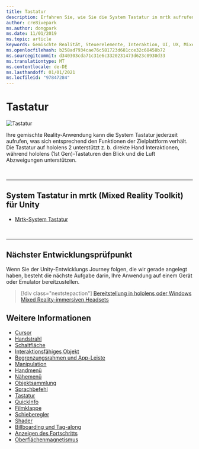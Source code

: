 ```yaml
---
title: Tastatur
description: Erfahren Sie, wie Sie die System Tastatur in mrtk aufrufen.
author: cre8ivepark
ms.author: dongpark
ms.date: 11/01/2019
ms.topic: article
keywords: Gemischte Realität, Steuerelemente, Interaktion, UI, UX, Mixed Reality-Headset, Windows Mixed Reality-Headset, Virtual Reality-Headset, hololens, Tastatur, mrtk, Mixed Reality Toolkit
ms.openlocfilehash: b258ad7934cae76c581723d681cce32c68458b72
ms.sourcegitcommit: d340303cda71c31e6c3320231473d623c0930d33
ms.translationtype: MT
ms.contentlocale: de-DE
ms.lasthandoff: 01/01/2021
ms.locfileid: "97847284"
---
```

# <a name="keyboard"></a>Tastatur

![Tastatur](images/UX_Hero_Keyboard.jpg)

Ihre gemischte Reality-Anwendung kann die System Tastatur jederzeit aufrufen, was sich entsprechend den Funktionen der Zielplattform verhält. Die Tastatur auf hololens 2 unterstützt z. b. direkte Hand Interaktionen, während hololens (1st Gen)-Tastaturen den Blick und die Luft Abzweigungen unterstützen.

<br>

---

## <a name="system-keyboard-in-mrtk-mixed-reality-toolkit-for-unity"></a>System Tastatur in mrtk (Mixed Reality Toolkit) für Unity

* [Mrtk-System Tastatur](https://microsoft.github.io/MixedRealityToolkit-Unity/Documentation/README_SystemKeyboard.html)

<br>

---

## <a name="next-development-checkpoint"></a>Nächster Entwicklungsprüfpunkt

Wenn Sie der Unity-Entwicklungs Journey folgen, die wir gerade angelegt haben, besteht die nächste Aufgabe darin, Ihre Anwendung auf einem Gerät oder Emulator bereitzustellen. 

> [!div class="nextstepaction"]
> [Bereitstellung in hololens oder Windows Mixed Reality-immersiven Headsets](../develop/platform-capabilities-and-apis/using-visual-studio.md)

## <a name="see-also"></a>Weitere Informationen

* [Cursor](cursors.md)
* [Handstrahl](point-and-commit.md)
* [Schaltfläche](button.md)
* [Interaktionsfähiges Objekt](interactable-object.md)
* [Begrenzungsrahmen und App-Leiste](app-bar-and-bounding-box.md)
* [Manipulation](direct-manipulation.md)
* [Handmenü](hand-menu.md)
* [Nähemenü](near-menu.md)
* [Objektsammlung](object-collection.md)
* [Sprachbefehl](voice-input.md)
* [Tastatur](keyboard.md)
* [QuickInfo](tooltip.md)
* [Filmklappe](slate.md)
* [Schieberegler](slider.md)
* [Shader](shader.md)
* [Billboarding und Tag-along](billboarding-and-tag-along.md)
* [Anzeigen des Fortschritts](progress.md)
* [Oberflächenmagnetismus](surface-magnetism.md)
